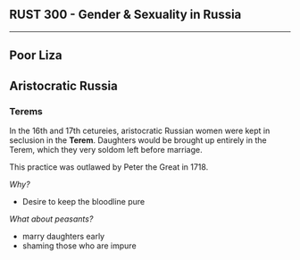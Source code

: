 ## RUST 300 - Gender & Sexuality in Russia

---

## Poor Liza


## Aristocratic Russia

### Terems

In the 16th and 17th cetureies, aristocratic Russian women were kept in seclusion in the **Terem**. Daughters would be brought up entirely in the Terem, which they very soldom left before marriage.

This practice was outlawed by Peter the Great in 1718.

*Why?*
- Desire to keep the bloodline pure

*What about peasants?*
- marry daughters early
- shaming those who are impure
